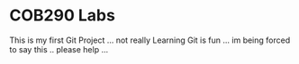 # COB290 Labs 
This is my first Git Project ... not really
Learning Git is fun ... im being forced to say this .. please help ...
